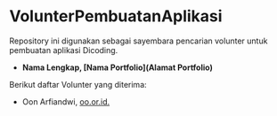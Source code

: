 # VolunterPembuatanAplikasi
Repository ini digunakan sebagai sayembara pencarian volunter untuk pembuatan aplikasi Dicoding.

* **Nama Lengkap, [Nama Portfolio](Alamat Portfolio)**

  
Berikut daftar Volunter yang diterima:
- Oon Arfiandwi, [oo.or.id.](https://oo.or.id)
